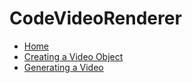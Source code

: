 # CodeVideoRenderer

- [Home](https://github.com/ZhuChongjing/CodeVideoRenderer/wiki)
- [Creating a Video Object](https://github.com/ZhuChongjing/CodeVideoRenderer/wiki/Creating-a-Video-Object)
- [Generating a Video](https://github.com/ZhuChongjing/CodeVideoRenderer/wiki/Generating-a-Video)
